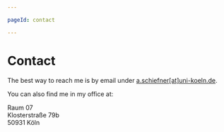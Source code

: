 ```yaml
---

pageId: contact

---
```


# Contact

The best way to reach me is by email under [a.schiefner\[at\]uni-koeln.de](mailto:a.schiefner@uni-koeln.de). 

You can also find me in my office at: 

Raum 07 <br/>
Klosterstraße 79b <br/>
50931 Köln
